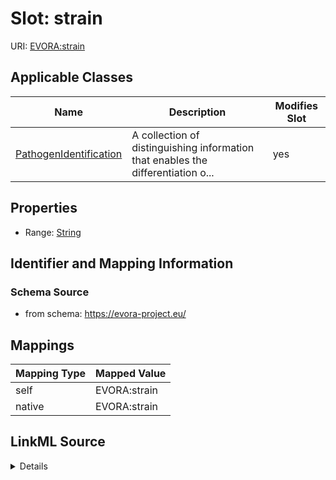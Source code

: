 

# Slot: strain



URI: [EVORA:strain](https://evora-project.eu/strain)



<!-- no inheritance hierarchy -->





## Applicable Classes

| Name | Description | Modifies Slot |
| --- | --- | --- |
| [PathogenIdentification](PathogenIdentification.md) | A collection of distinguishing information that enables the differentiation o... |  yes  |







## Properties

* Range: [String](String.md)





## Identifier and Mapping Information







### Schema Source


* from schema: https://evora-project.eu/




## Mappings

| Mapping Type | Mapped Value |
| ---  | ---  |
| self | EVORA:strain |
| native | EVORA:strain |




## LinkML Source

<details>
```yaml
name: strain
from_schema: https://evora-project.eu/
rank: 1000
alias: strain
domain_of:
- PathogenIdentification
range: string

```
</details>